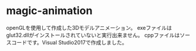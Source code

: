 # magic-animation
openGLを使用して作成した3Dモデルアニメーション。
exeファイルはglut32.dllがインストールされていないと実行出来ません。
cppファイルはソースコードです。Visual Studio2017で作成しました。
